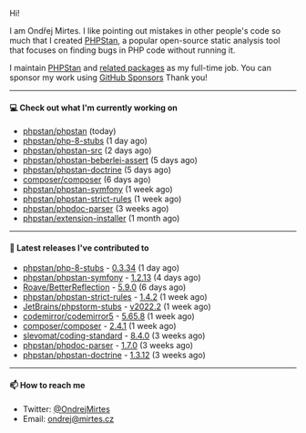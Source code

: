 Hi!

I am Ondřej Mirtes. I like pointing out mistakes in other people's code so much that I created [PHPStan](https://phpstan.org/), a popular open-source static analysis tool that focuses on finding bugs in PHP code without running it.

I maintain [PHPStan](https://github.com/phpstan/phpstan) and [related packages](https://github.com/phpstan/) as my full-time job. You can sponsor my work using [GitHub Sponsors](https://github.com/sponsors/ondrejmirtes) Thank you!

---

#### 💻 Check out what I'm currently working on

- [phpstan/phpstan](https://github.com/phpstan/phpstan) (today)
- [phpstan/php-8-stubs](https://github.com/phpstan/php-8-stubs) (1 day ago)
- [phpstan/phpstan-src](https://github.com/phpstan/phpstan-src) (2 days ago)
- [phpstan/phpstan-beberlei-assert](https://github.com/phpstan/phpstan-beberlei-assert) (5 days ago)
- [phpstan/phpstan-doctrine](https://github.com/phpstan/phpstan-doctrine) (5 days ago)
- [composer/composer](https://github.com/composer/composer) (6 days ago)
- [phpstan/phpstan-symfony](https://github.com/phpstan/phpstan-symfony) (1 week ago)
- [phpstan/phpstan-strict-rules](https://github.com/phpstan/phpstan-strict-rules) (1 week ago)
- [phpstan/phpdoc-parser](https://github.com/phpstan/phpdoc-parser) (3 weeks ago)
- [phpstan/extension-installer](https://github.com/phpstan/extension-installer) (1 month ago)

---

#### 🔭 Latest releases I've contributed to

- [phpstan/php-8-stubs](https://github.com/phpstan/php-8-stubs) - [0.3.34](https://github.com/phpstan/php-8-stubs/releases/tag/0.3.34) (1 day ago)
- [phpstan/phpstan-symfony](https://github.com/phpstan/phpstan-symfony) - [1.2.13](https://github.com/phpstan/phpstan-symfony/releases/tag/1.2.13) (4 days ago)
- [Roave/BetterReflection](https://github.com/Roave/BetterReflection) - [5.9.0](https://github.com/Roave/BetterReflection/releases/tag/5.9.0) (6 days ago)
- [phpstan/phpstan-strict-rules](https://github.com/phpstan/phpstan-strict-rules) - [1.4.2](https://github.com/phpstan/phpstan-strict-rules/releases/tag/1.4.2) (1 week ago)
- [JetBrains/phpstorm-stubs](https://github.com/JetBrains/phpstorm-stubs) - [v2022.2](https://github.com/JetBrains/phpstorm-stubs/releases/tag/v2022.2) (1 week ago)
- [codemirror/codemirror5](https://github.com/codemirror/codemirror5) - [5.65.8](https://github.com/codemirror/codemirror5/releases/tag/5.65.8) (1 week ago)
- [composer/composer](https://github.com/composer/composer) - [2.4.1](https://github.com/composer/composer/releases/tag/2.4.1) (1 week ago)
- [slevomat/coding-standard](https://github.com/slevomat/coding-standard) - [8.4.0](https://github.com/slevomat/coding-standard/releases/tag/8.4.0) (3 weeks ago)
- [phpstan/phpdoc-parser](https://github.com/phpstan/phpdoc-parser) - [1.7.0](https://github.com/phpstan/phpdoc-parser/releases/tag/1.7.0) (3 weeks ago)
- [phpstan/phpstan-doctrine](https://github.com/phpstan/phpstan-doctrine) - [1.3.12](https://github.com/phpstan/phpstan-doctrine/releases/tag/1.3.12) (3 weeks ago)

---

#### 📫 How to reach me

- Twitter: [@OndrejMirtes](https://twitter.com/ondrejmirtes)
- Email: [ondrej@mirtes.cz](mailto:ondrej@mirtes.cz)
